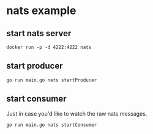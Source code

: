 # nats example

## start nats server

````shell script
docker run -p -d 4222:4222 nats
````

## start producer

```shell script
go run main.go nats startProducer
```

## start consumer

Just in case you'd like to watch the raw nats messages.

```shell script
go run main.go nats startConsumer
```